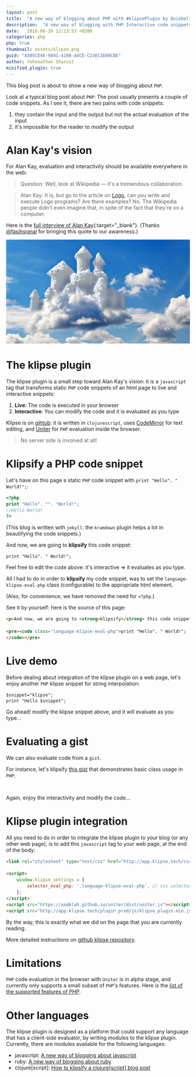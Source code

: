 ```yaml
---
layout: post
title:  "A new way of blogging about PHP with #klipsePlugin by @viebel"
description:  "A new way of blogging with PHP Interactive code snippets powered by the klipse plugin."
date:   2016-06-26 12:23:53 +0200
categories: php
php: true
thumbnail: assets/klipse.png
guid: "A305CE4E-9841-4180-A4CE-C23EC3E60CBE"
author: Yehonathan Sharvit
minified_plugin: true
---
```


This blog post is about to show a new way of blogging about `PHP`.

Look at a typical blog post about `PHP`: The post usually presents a couple of code snippets. As I see it, there are two pains with code snippets:

1. they contain the input and the output but not the actual evaluation of the input
2. it's impossible for the reader to modify the output

# Alan Kay's vision

For Alan Kay, evaluation and interactivity should be available everywhere in the web:

>Question: Well, look at Wikipedia — it's a tremendous collaboration.

>Alan Kay: It is, but go to the article on [Logo](https://en.wikipedia.org/wiki/Logo_(programming_language)), can you write and execute Logo programs? Are there examples? No. The Wikipedia people didn't even imagine that, in spite of the fact that they're on a computer.

Here is the [full interview of Alan Kay](http://www.drdobbs.com/architecture-and-design/interview-with-alan-kay/240003442?pgno=2){:target="_blank"}. (Thanks [@fasihsignal](https://twitter.com/fasihsignal) for bringing this quote to our awareness.)

![dream](/assets/dream.jpg)

# The klipse plugin

The klipse plugin is a small step toward Alan Kay's vision: it is a `javascript` tag that transforms static `PHP` code snippets of an html page to live and interactive snippets:

1. **Live**: The code is executed in your browser
2. **Interactive**: You can modify the code and it is evaluated as you type

Klipse is on [gihtub](https://github.com/viebel/klipse): it is written in `clojurescript`, uses [CodeMirror](http://codemirror.net/) for text editing, and [Uniter](https://asmblah.github.io/uniter/) for `PHP` evaluation inside the browser. 

> No server side is involved at all!


# Klipsify a PHP code snippet

Let's have on this page a static `PHP` code snippet with `print "Hello". " World!";`:

~~~php
<?php
print "Hello". "". "World!";
//Hello World!
?>
~~~

(This blog is written with `jekyll`: the `kramdown` plugin helps a lot in beautifying the code snippets.)

And now, we are going to **klipsify** this code snippet:

~~~klipse-eval-php
print "Hello". " World!";
~~~

Feel free to edit the code above: it's interactive => it evaluates as you type.

All I had to do in order to **klipsify** my code snippet, was to set the `language-klipse-eval-php` class (configurable) to the appropriate html element.

(Also, for convenience, we have removed the need for `<?php`.)

See it by yourself: here is the source of this page:

~~~html
<p>And now, we are going to <strong>klipsify</strong> this code snippet:</p>

<pre><code class="language-klipse-eval-php">print "Hello". " World!";
</code></pre>
~~~


# Live demo

Before dealing about integration of the klipse plugin on a web page, let's enjoy another `PHP` klipse snippet for string interpolation:

~~~klipse-eval-php
$snippet="klipse";
print "Hello $snippet";
~~~

Go ahead! modify the klipse snippet above, and it will evaluate as you type...

# Evaluating a gist

We can also evaluate code from a `gist`.

For instance, let's klipsify [this gist](https://gist.github.com/viebel/0f0934176da071ce4d9b8f488f246f24) that demonstrates basic class usage in `PHP`:

<pre>
<div class="language-klipse-eval-php" data-gist-id="viebel/0f0934176da071ce4d9b8f488f246f24"></div>
</pre>

Again, enjoy the interactivity and modify the code...

# Klipse plugin integration

All you need to do in order to integrate the klipse plugin to your blog (or any other web page), is to add this `javascript` tag to your web page, at the end of the body:

~~~html
<link rel="stylesheet" type="text/css" href="http://app.klipse.tech/css/codemirror.css">

<script>
    window.klipse_settings = {
        selector_eval_php: '.language-klipse-eval-php', // css selector for the html elements you want to klipsify
    };
</script>
<script src="https://asmblah.github.io/uniter/dist/uniter.js"></script>
<script src="http://app.klipse.tech/plugin_prod/js/klipse_plugin.min.js"></script>
~~~

By the way, this is exactly what we did on the page that you are currently reading.

More detailed instructions on [github klipse repository](https://github.com/viebel/klipse).

# Limitations

`PHP` code evaluation in the browser with `Uniter` is in alpha stage, and currently only supports a small subset of `PHP`'s features. Here is the [list of the supported features of PHP](https://github.com/asmblah/uniter#features).



# Other languages

The klipse plugin is designed as a platform that could support any language that has a client-side evaluator, by writing modules to the klipse plugin. Currently, there are modules available for the following languages: 

- javascript: [A new way of blogging about javascript](http://blog.klipse.tech/javascript/2016/06/20/blog-javascript.html)
- ruby: [A new way of blogging about ruby](http://blog.klipse.tech/ruby/2016/06/20/blog-ruby.html)
- clojure[script]: [How to klipsify a clojure[script] blog post](http://blog.klipse.tech/clojure/2016/06/07/klipse-plugin-tuto.html)


